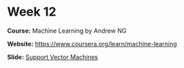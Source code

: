 # Week 12
**Course:** Machine Learning by Andrew NG

**Website:** https://www.coursera.org/learn/machine-learning

**Slide:** [Support Vector Machines](https://docs.google.com/presentation/d/1A7a2KagPiTjFyLTqJIJaebeRZLlBF4nBD6-vGwcn7ak/edit?usp=sharing)
 
